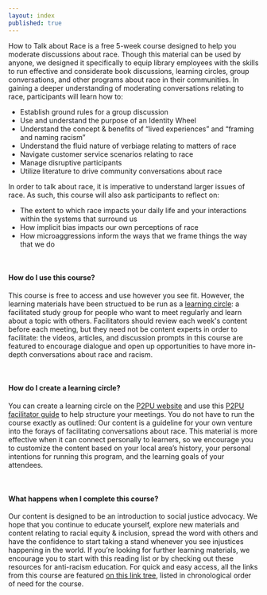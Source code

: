 ```yaml
---
layout: index
published: true
---
```

How to Talk about Race is a free 5-week course designed to help you moderate discussions about race. Though this material can be used by anyone, we designed it specifically to equip library employees with the skills to run effective and considerate book discussions, learning circles, group conversations, and other programs about race in their communities. In gaining a deeper understanding of moderating conversations relating to race, participants will learn how to:
- Establish ground rules for a group discussion
- Use and understand the purpose of an Identity Wheel
- Understand the concept & benefits of “lived experiences” and “framing and naming racism”
- Understand the fluid nature of verbiage relating to matters of race
- Navigate customer service scenarios relating to race
- Manage disruptive participants
- Utilize literature to drive community conversations about race

In order to talk about race, it is imperative to understand larger issues of race. As such, this course will also ask participants to reflect on:
- The extent to which race impacts your daily life and your interactions within the systems that surround us
- How implicit bias impacts our own perceptions of race
- How microaggressions inform the ways that we frame things the way that we do

<br>

#### How do I use this course?
This course is free to access and use however you see fit. However, the learning materials have been structued to be run as a [learning circle](https://www.p2pu.org/en/): a facilitated study group for people who want to meet regularly and learn about a topic with others. Facilitators should review each week's content before each meeting, but they need not be content experts in order to facilitate: the videos, articles, and discussion prompts in this course are featured to encourage dialogue and open up opportunities to have more in-depth conversations about race and racism. 

<br>

#### How do I create a learning circle?
You can create a learning circle on the [P2PU website](http://p2pu.org) and use this [P2PU facilitator guide](https://docs.google.com/document/d/1tiv1Y4ScGm4mVnJh4tUjCSzvCr44jaaI9_fn5y36Hvk/edit#) to help structure your meetings. You do not have to run the course exactly as outlined: Our content is a guideline for your own venture into the forays of facilitating conversations about race. This material is more effective when it can connect personally to learners, so we encourage you to customize the content based on your local area’s history, your personal intentions for running this program, and the learning goals of your attendees. 

<br>

#### What happens when I complete this course?
Our content is designed to be an introduction to social justice advocacy. We hope that you continue to educate yourself, explore new materials and content relating to racial equity & inclusion, spread the word with others and have the confidence to start taking a stand whenever you see injustices happening in the world. If you’re looking for further learning materials, we encourage you to start with this reading list or by checking out these resources for anti-racism education. For quick and easy access, all the links from this course are featured [on this link tree](https://linktr.ee/howtotalkaboutrace), listed in chronological order of need for the course. 


